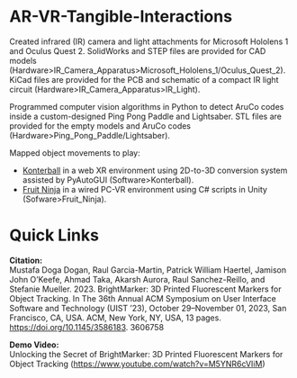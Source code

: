 # AR-VR-Tangible-Interactions
Created infrared (IR) camera and light attachments for Microsoft Hololens 1 and Oculus Quest 2. SolidWorks and STEP files are provided for CAD models (Hardware>IR_Camera_Apparatus>Microsoft_Hololens_1/Oculus_Quest_2). KiCad files are provided for the PCB and schematic of a compact IR light circuit (Hardware>IR_Camera_Apparatus>IR_Light). 

Programmed computer vision algorithms in Python to detect AruCo codes inside a custom-designed Ping Pong Paddle and Lightsaber. STL files are provided for the empty models and AruCo codes (Hardware>Ping_Pong_Paddle/Lightsaber). 

Mapped object movements to play:
- [Konterball](https://konterball.com/) in a web XR environment using 2D-to-3D conversion system assisted by PyAutoGUI (Software>Konterball).
- [Fruit Ninja](https://github.com/zigurous/unity-fruit-ninja-tutorial) in a wired PC-VR environment using C# scripts in Unity (Sofware>Fruit_Ninja). 

# Quick Links
__**Citation:**__  
Mustafa Doga Dogan, Raul Garcia-Martin, Patrick William Haertel, Jamison John O’Keefe, Ahmad Taka, Akarsh Aurora, Raul Sanchez-Reillo, and Stefanie Mueller. 2023. BrightMarker: 3D Printed Fluorescent Markers for Object Tracking. In The 36th Annual ACM Symposium on User Interface Software and Technology (UIST ’23), October 29–November 01, 2023, San Francisco, CA, USA. ACM, New York, NY, USA, 13 pages. https://doi.org/10.1145/3586183. 3606758

__**Demo Video:**__    
Unlocking the Secret of BrightMarker: 3D Printed Fluorescent Markers for Object Tracking (https://www.youtube.com/watch?v=M5YNR6cVIiM)
